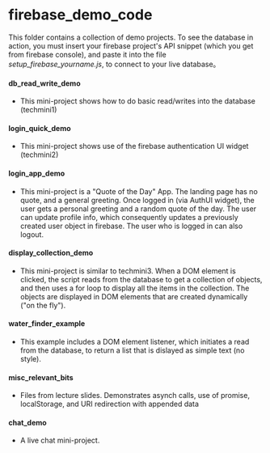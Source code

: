 # firebase_demo_code

This folder contains a collection of demo projects.
To see the database in action, you must insert your firebase project's API snippet (which you get from firebase console), and paste it into the file *setup_firebase_yourname.js*, to connect to your live database。

#### db_read_write_demo    
- This mini-project shows how to do basic read/writes into the database (techmini1)

#### login_quick_demo      
- This mini-project shows use of the firebase authentication UI widget (techmini2)

#### login_app_demo        
- This mini-project is a "Quote of the Day" App.  The landing page has no quote, 
and a general greeting.  Once logged in (via AuthUI widget), the user gets a personal greeting
and a random quote of the day.   The user can update profile info, which consequently updates a previously created user
object in firebase.  The user who is logged in can also logout. 
                      
#### display_collection_demo 
- This mini-project is similar to techmini3.  When a DOM element is clicked, the script 
reads from the database to get a collection of objects, and then uses a for loop to display 
all the items in the collection.  The objects are displayed in DOM elements that are 
created dynamically ("on the fly").

#### water_finder_example  
- This example includes a DOM element listener, which initiates a read from the database,
to return a list that is dislayed as simple text (no style).
  
#### misc_relevant_bits
- Files from lecture slides. Demonstrates asynch calls, use of promise, localStorage, and URI redirection with appended data

#### chat_demo
- A live chat mini-project.

  
  
